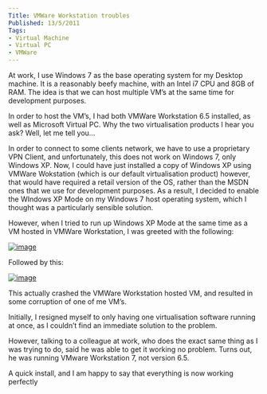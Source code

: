 ```yaml
---
Title: VMWare Workstation troubles
Published: 13/5/2011
Tags:
- Virtual Machine
- Virtual PC
- VMWare
---
```


At work, I use Windows 7 as the base operating system for my Desktop machine. It is a reasonably beefy machine, with an Intel i7 CPU and 8GB of RAM. The idea is that we can host multiple VM’s at the same time for development purposes.

In order to host the VM’s, I had both VMWare Workstation 6.5 installed, as well as Microsoft Virtual PC. Why the two virtualisation products I hear you ask? Well, let me tell you...

In order to connect to some clients network, we have to use a proprietary VPN Client, and unfortunately, this does not work on Windows 7, only Windows XP. Now, I could have just installed a copy of Windows XP using VMWare Wokstation (which is our default virtualisation product) however, that would have required a retail version of the OS, rather than the MSDN ones that we use for development purposes. As a result, I decided to enable the WIndows XP Mode on my Windows 7 host operating system, which I thought was a particularly sensible solution.

However, when I tried to run up Windows XP Mode at the same time as a VM hosted in VMWare Workstation, I was greeted with the following:

[![image](http://www.gep13.co.uk/blog/wp-content/uploads/VMWare-Workstation-troubles_11F5D/image_thumb.png)](http://www.gep13.co.uk/blog/wp-content/uploads/VMWare-Workstation-troubles_11F5D/image.png)

Followed by this:

[![image](http://www.gep13.co.uk/blog/wp-content/uploads/VMWare-Workstation-troubles_11F5D/image_thumb_3.png)](http://www.gep13.co.uk/blog/wp-content/uploads/VMWare-Workstation-troubles_11F5D/image_3.png)

This actually crashed the VMWare Workstation hosted VM, and resulted in some corruption of one of me VM’s.

Initially, I resigned myself to only having one virtualisation software running at once, as I couldn’t find an immediate solution to the problem.

However, talking to a colleague at work, who does the exact same thing as I was trying to do, said he was able to get it working no problem. Turns out, he was running VMware Workstation 7, not version 6.5.

A quick install, and I am happy to say that everything is now working perfectly
